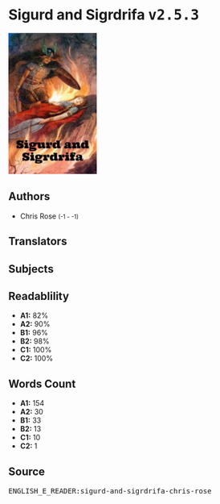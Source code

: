 # Sigurd and Sigrdrifa <kbd>v2.5.3</kbd>

![](./cover.medium.jpg "")

## Authors


 - Chris Rose <small>(-1 - -1)</small>

## Translators



## Subjects



## Readablility


 - **A1:** 82%
 - **A2:** 90%
 - **B1:** 96%
 - **B2:** 98%
 - **C1:** 100%
 - **C2:** 100%

## Words Count


 - **A1:** 154
 - **A2:** 30
 - **B1:** 33
 - **B2:** 13
 - **C1:** 10
 - **C2:** 1

## Source


<kbd>ENGLISH_E_READER:sigurd-and-sigrdrifa-chris-rose</kbd>
